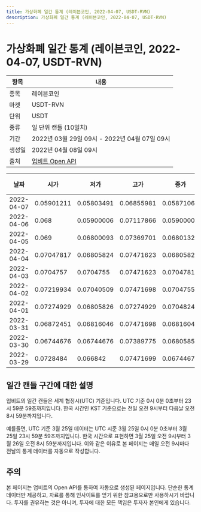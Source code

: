 ```yaml
---
title: 가상화폐 일간 통계 (레이븐코인, 2022-04-07, USDT-RVN)
description: 가상화폐 일간 통계 (레이븐코인, 2022-04-07, USDT-RVN)
---
```



가상화폐 일간 통계 (레이븐코인, 2022-04-07, USDT-RVN)
===

|항목|내용|
|--|--|
|종목|레이븐코인|
|마켓|USDT-RVN|
|단위|USDT|
|종류|일 단위 캔들 (10일치)|
|기간|2022년 03월 29일 09시 - 2022년 04월 07일 09시|
|생성일|2022년 04월 08일 09시|
|출처|[업비트 Open API](https://docs.upbit.com)|


|날짜|시가|저가|고가|종가|비고|
|--|--|--|--|--|--|
|2022-04-07|0.05901211|0.05803491|0.06855981|0.05871065|    |
|2022-04-06|0.068|0.05900006|0.07117866|0.05900006|    |
|2022-04-05|0.069|0.06800093|0.07369701|0.06801323|    |
|2022-04-04|0.07047817|0.06805824|0.07471623|0.06805824|    |
|2022-04-03|0.0704757|0.0704755|0.07471623|0.07047817|    |
|2022-04-02|0.07219934|0.07040509|0.07471698|0.07047551|    |
|2022-04-01|0.07274929|0.06805826|0.07274929|0.07048245|    |
|2022-03-31|0.06872451|0.06816046|0.07471698|0.06816046|    |
|2022-03-30|0.06744676|0.06744676|0.07389775|0.06805856|    |
|2022-03-29|0.0728484|0.066842|0.07471699|0.06744676|    |


일간 캔들 구간에 대한 설명
---


업비트의 일간 캔들은 세계 협정시(UTC) 기준입니다. 
UTC 기준 0시 0분 0초부터 23시 59분 59초까지입니다. 
한국 시간인 KST 기준으로는 전일 오전 9시부터 다음날 오전 8시 59분까지입니다. 


예를들면, UTC 기준 3월 25일 데이터는 UTC 시준 3월 25일 0시 0분 0초부터 3월 25일 23시 59분 59초까지입니다. 
한국 시간으로 표현하면 3월 25일 오전 9시부터 3월 26일 오전 8시 59분까지입니다. 
이와 같은 이유로 본 페이지는 매일 오전 9시마다 전날의 통계 데이터를 자동으로 작성합니다. 


주의
---


본 페이지는 업비트의 Open API를 통하여 자동으로 생성된 페이지입니다. 
단순한 통계 데이터만 제공하고, 자료를 통해 인사이트를 얻기 위한 참고용으로만 사용하시기 바랍니다. 
투자를 권유하는 것은 아니며, 투자에 대한 모든 책임은 투자자 본인에게 있습니다. 
